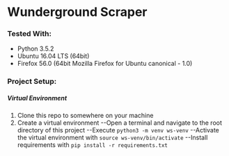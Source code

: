 # Wunderground Scraper

### Tested With:
* Python 3.5.2
* Ubuntu 16.04 LTS (64bit)
* Firefox 56.0 (64bit Mozilla Firefox for Ubuntu canonical - 1.0)

### Project Setup:
##### Virtual Environment
1) Clone this repo to somewhere on your machine
2) Create a virtual environment
--Open a terminal and navigate to the root directory of this project
--Execute `python3 -m venv ws-venv`
--Activate the virtual environment with `source ws-venv/bin/activate`
--Install requirements with `pip install -r requirements.txt`
